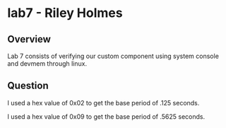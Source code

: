 # lab7 - Riley Holmes

## Overview
Lab 7 consists of verifying our custom component using system console and devmem through linux.

## Question
I used a hex value of 0x02 to get the base period of .125 seconds.

I used a hex value of 0x09 to get the base period of .5625 seconds.